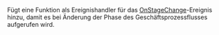 Fügt eine Funktion als Ereignishandler für das [OnStageChange](../../../events/onstagechange.md)-Ereignis hinzu, damit es bei Änderung der Phase des Geschäftsprozessflusses aufgerufen wird.